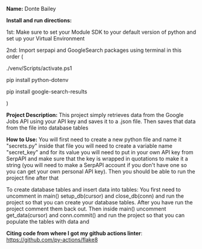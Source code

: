 **Name:** Donte Bailey

**Install and run directions:**

1st: Make sure to set your Module SDK to
your default version of python and set
up your Virtual Environment

2nd: Import serpapi and GoogleSearch
packages using terminal in this order (

./venv/Scripts/activate.ps1

pip install python-dotenv

pip install google-search-results

)

**Project Description:** This project simply 
retrieves data from the Google Jobs API
using your API key and saves it to a 
.json file. Then saves that data from the file into
database tables

**How to Use:** You will first need to create a 
new python file and name it "secrets.py"
inside that file you will need to create
a variable name "secret_key" and for its
value you will need to put in your own
API key from SerpAPI and make sure that
the key is wrapped in quotations to make it
a string (you will need to make a SerpAPI 
account if you don't have one so you can
get your own personal API key). Then you 
should be able to run the project fine
after that

To create database tables and insert data into tables:
    You first need to uncomment in main() setup_db(cursor) and close_db(conn)
    and run the project so that you can create your database tables. After you
    have run the project comment them back out. Then inside main() uncomment get_data(cursor)
    and conn.commit() and run the project so that you can populate the tables with data and

**Citing code from where I got my 
github actions linter**: https://github.com/py-actions/flake8